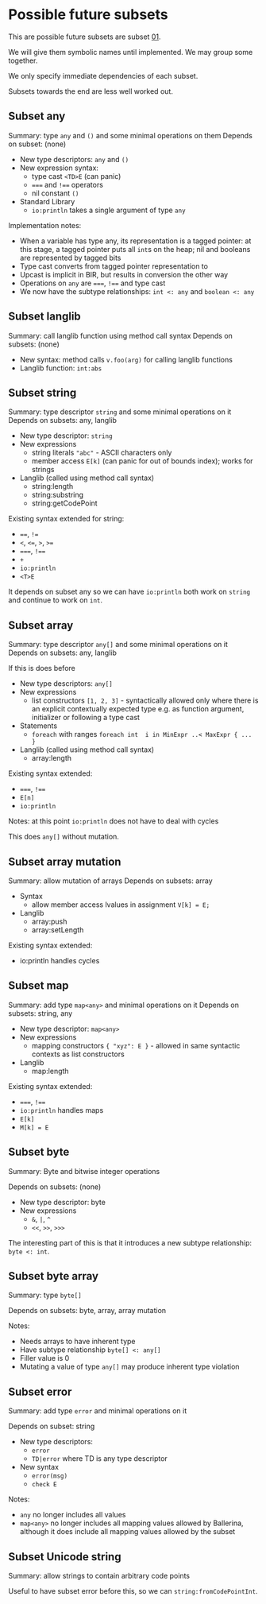 # Possible future subsets

This are possible future subsets are subset [01](subset01.md).

We will give them symbolic names until implemented. We may group some together.

We only specify immediate dependencies of each subset.

Subsets towards the end are less well worked out.

## Subset any

Summary: type `any` and `()` and some minimal operations on them
Depends on subset: (none)

* New type descriptors: `any` and `()`
* New expression syntax:
   * type cast `<TD>E` (can panic)
   * `===` and `!==` operators
   * nil constant `()`
* Standard Library
   * `io:println` takes a single argument of type `any`

Implementation notes:
* When a variable has type any, its representation is a tagged pointer: at this stage, a tagged pointer puts all `int`s on the heap; nil and booleans are represented by tagged bits
* Type cast converts from tagged pointer representation to
* Upcast is implicit in BIR, but results in conversion the other way
* Operations on `any` are `===`, `!==` and type cast
* We now have the subtype relationships: `int <: any` and `boolean <: any`

## Subset langlib

Summary: call langlib function using method call syntax
Depends on subsets: (none)

* New syntax: method calls `v.foo(arg)` for calling langlib functions
* Langlib function: `int:abs`

## Subset string

Summary: type descriptor `string` and some minimal operations on it
Depends on subsets: any, langlib

* New type descriptor: `string`
* New expressions
   * string literals `"abc"` - ASCII characters only
   * member access  `E[k]` (can panic for out of bounds index); works for strings
 * Langlib (called using method call syntax)
    * string:length
    * string:substring
    * string:getCodePoint
 
Existing syntax extended for string:

* `==`, `!=`
* `<`, `<=`, `>`, `>=`
* `===`, `!==`
* `+`
* `io:println`
* `<T>E`

It depends on subset any so we can have `io:println` both work on `string` and continue to work on `int`.

## Subset array

Summary: type descriptor `any[]` and some minimal operations on it
Depends on subsets: any, langlib

If this is does before

* New type descriptors: `any[]`
* New expressions
   * list constructors `[1, 2, 3]` - syntactically allowed only where there is an explicit contextually expected type e.g. as function argument, initializer or following a type cast
* Statements
   * `foreach` with ranges `foreach int  i in MinExpr ..< MaxExpr { ... }`
 * Langlib (called using method call syntax)
    * array:length

Existing syntax extended:
* `===`, `!==`
* `E[n]`
* `io:println`

Notes: at this point `io:println` does not have to deal with cycles


This does `any[]` without mutation.

## Subset array mutation

Summary: allow mutation of arrays
Depends on subsets: array

* Syntax
   * allow member access lvalues in assignment `V[k] = E;`
* Langlib
  * array:push
  * array:setLength

Existing syntax extended:
* io:println handles cycles

## Subset map

Summary: add type `map<any>` and minimal operations on it
Depends on subsets: string, any

* New type descriptor: `map<any>`
* New expressions
   * mapping constructors `{ "xyz": E }` - allowed in same syntactic contexts as list constructors
* Langlib
  * map:length

Existing syntax extended:
* `===`, `!==`
* `io:println` handles maps
* `E[k]`
* `M[k] = E`


## Subset byte

Summary: Byte and bitwise integer operations

Depends on subsets: (none)

* New type descriptor: byte
* New expressions
   * `&`, `|`, `^`
   * `<<`, `>>`, `>>>`

The interesting part of this is that it introduces a new subtype relationship: `byte <: int`.

## Subset byte array

Summary: type `byte[]`

Depends on subsets: byte, array, array mutation

Notes:
* Needs arrays to have inherent type
* Have subtype relationship `byte[] <: any[]`
* Filler value is 0
* Mutating a value of type `any[]` may produce inherent type violation

## Subset error

Summary: add type `error` and minimal operations on it

Depends on subset: string

* New type descriptors:
  * `error`
  * `TD|error` where TD is any type descriptor
* New syntax
  * `error(msg)`
  * `check E`


Notes:

* `any` no longer includes all values
* `map<any>` no longer includes all mapping values allowed by Ballerina, although it does include all mapping values allowed by the subset


## Subset Unicode string

Summary: allow strings to contain arbitrary code points

Useful to have subset error before this, so we can `string:fromCodePointInt`.